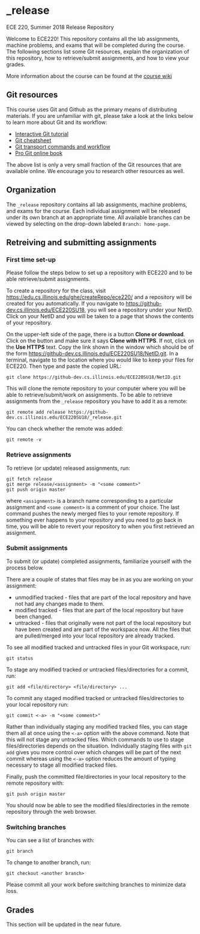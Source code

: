 # _release
ECE 220, Summer 2018 Release Repository

Welcome to ECE220! This repository contains all the lab assignments, machine
problems, and exams that will be completed during the course.  The following
sections list some Git resources, explain the organization of this repository,
how to retrieve/submit assignments, and how to view your grades.

More information about the course can be found at the [course wiki][1]

## Git resources

This course uses Git and Github as the primary means of distributing materials.
If you are unfamiliar with git, please take a look at the links below to learn
more about Git and its workflow:
* [Interactive Git tutorial][2]
* [Git cheatsheet][3]
* [Git transport commands and workflow][4]
* [Pro Git online book][5]

The above list is only a very small fraction of the Git resources that are
available online. We encourage you to research other resources as well.

## Organization

The `_release` repository contains all lab assignments, machine problems,
and exams for the course. Each individual assignment will be released under its
own branch at an appropriate time. All available branches can be viewed by
selecting on the drop-down labeled `Branch: home-page`.

## Retreiving and submitting assignments

### First time set-up

Please follow the steps below to set up a repository with ECE220 and to be able
retrieve/submit assignments.

To create a repository for the class, visit
<https://edu.cs.illinois.edu/ghe/createRepo/ece220/> and a repository will be
created for you automatically. If you navigate to
<https://github-dev.cs.illinois.edu/ECE220SU18>, you will see a repository under
your NetID. Click on your NetID and you will be taken to a page that shows the
contents of your repository.

On the upper-left side of the page, there is a button **Clone or download**.
Click on the button and make sure it says **Clone with HTTPS**. If not, click on
the **Use HTTPS** text. Copy the link shown in the window which should be of the
form <https://github-dev.cs.illinois.edu/ECE220SU18/NetID.git>. In a terminal,
navigate to the location where you would like to keep your files for ECE220.
Then type and paste the copied URL:

```
git clone https://github-dev.cs.illinois.edu/ECE220SU18/NetID.git
```

This will clone the remote repository to your computer where you will be able to
retrieve/submit/work on assignments. To be able to retrieve assignments from the
`_release` repository you have to add it as a remote:

```
git remote add release https://github-dev.cs.illinois.edu/ECE220SU18/_release.git
```

You can check whether the remote was added:

```
git remote -v
```

### Retrieve assignments

To retrieve (or update) released assignments, run:

```
git fetch release
git merge release/<assignment> -m "<some comment>"
git push origin master
``` 

where `<assignment>` is a branch name corresponding to a particular assignment
and `<some comment>` is a comment of your choice. The last command pushes the
newly merged files to your remote repository. If something ever happens to your
repository and you need to go back in time, you will be able to revert your
repository to when you first retrieved an assignment.

### Submit assignments

To submit (or update) completed assignments, familiarize yourself with the
process below.

There are a couple of states that files may be in as you are working on your
assignment:
* unmodified tracked - files that are part of the local repository and have
  not had any changes made to them.
* modified tracked - files that are part of the local repository but have
  been changed.
* untracked - files that originally were not part of the local repository but
  have been created and are part of the workspace now.
All the files that are pulled/merged into your local repository are already
tracked.

To see all modified tracked and untracked files in your Git workspace, run:

```
git status
```

To stage any modified tracked or untracked files/directories for a commit, run:

```
git add <file/directory> <file/directory> ...
```

To commit any staged modified tracked or untracked files/directories to your
local repository run:

```
git commit <-a> -m "<some comment>"
```

Rather than individually staging any modified tracked files, you can stage them
all at once using the `<-a>` option with the above command. Note that this will
not stage any untracked files. Which commands to use to stage files/directories
depends on the situation. Individually staging files with `git add` gives you
more control over which changes will be part of the next commit whereas using
the `<-a>` option reduces the amount of typing necessary to stage all modified
tracked files.

Finally, push the committed file/directories in your local repository to the
remote repository with:

```
git push origin master
```

You should now be able to see the modified files/directories in the remote
repository through the web browser.

### Switching branches

You can see a list of branches with:

```
git branch
```

To change to another branch, run:

```
git checkout <another branch>
```

Please commit all your work before switching branches to minimize data loss.

## Grades

This section will be updated in the near future.


[1]: https://wiki.illinois.edu/wiki/display/ece220su2/ECE+220+SU18+Home+Page
[2]: https://try.github.io/levels/1/challenges/1
[3]: https://jan-krueger.net/wordpress/wp-content/uploads/2007/09/git-cheat-sheet.pdf
[4]: https://www.patrickzahnd.ch/blog.html#gitflow
[5]: https://git-scm.com/book/en/v2
